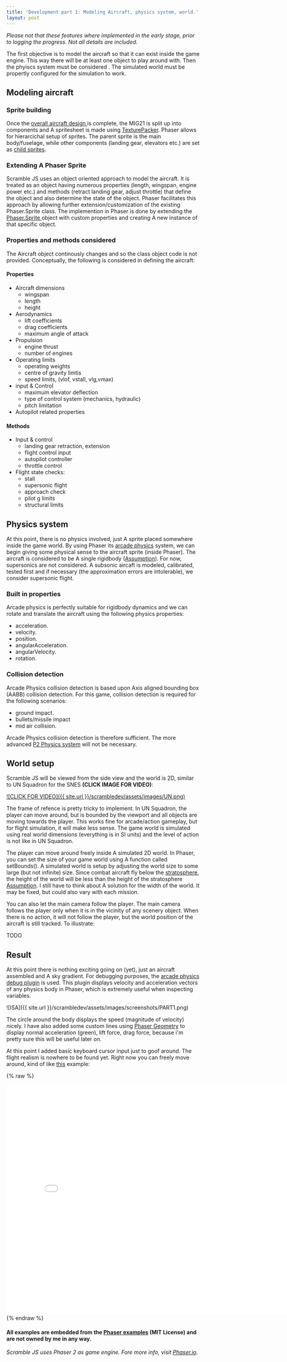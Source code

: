 ```yaml
---
title: 'Development part 1: Modeling Aircraft, physics system, world.'
layout: post
---
```


*Please not that these features where implemented in the early stage, prior to  logging the progress.  Not all details are included.*

The first objective is to model the aircraft so that it can exist inside the game engine. This way there will be at least one object to play around with. Then the phyiscs system must be considered . The simulated world must be propertly configured for the simulation to work.

## Modeling aircraft

### Sprite building

Once the [overall aircraft design ](/scrambledev/2017/01/16/aircraft-design-part-1.html) is complete, the MIG21 is split up into components and  A spritesheet is made using [TexturePacker](https://www.codeandweb.com/texturepacker). Phaser allows for hierarcichal setup of sprites. The parent sprite is the main body/fuselage, while other components (landing gear, elevators etc.) are set as [child sprites](https://phaser.io/examples/v2/sprites/child-sprites).

### Extending A Phaser Sprite

Scramble JS uses an object oriented approach to model the aircraft. It is treated as an object having numerous properties (length, wingspan, engine power etc.) and methods (retract landing gear, adjust throttle) that define the object and also determine the state of the object. Phaser facilitates this approach by allowing further extension/customization of the existing Phaser.Sprite class. The implemention in Phaser is done by extending the [Phaser.Sprite ](https://phaser.io/examples/v2/sprites/extending-sprite-demo-2)object with custom properties and creating A new instance of that specific object. 

### Properties and methods considered

The Aircraft object continously changes and so the class object code  is not provided. Conceptually, the following is considered in defining the aircraft:

#### Properties

- Aircraft dimensions
  - wingspan
  - length
  - height
- Aerodynamics
  - lift coefficients
  - drag coefficients
  - maximum angle of attack
- Propulsion
  - engine thrust
  - number of engines
- Operating limits
  - operating weights
  - centre of gravity limtis
  - speed limits, (vlof, vstall, vlg,vmax)
- input & Control
  - maximum elevator deflection
  - type of  control system (mechanics, hydraulic)
  - pitch limitation
- Autopilot related properties     

#### Methods

-  Input & control
   - landing gear retraction, extension
   - flight control input
   - autopilot controller
   - throttle control
- Flight state checks:
   -	stall
	 -  supersonic flight
	 - approach check
	 - pilot g limits
	 - structural limits

## Physics system
At this point, there is no physics involved,  just A sprite placed somewhere inside the game world. By using Phaser its [arcade physics](https://phaser.io/examples/v2/category/arcade-physics) system, we can begin giving some physical sense to the aircraft sprite (inside Phaser). The aircraft is considered to be A single rigidbody ([Assumption](#)). For now, supersonics are not considered. A subsonic aircaft is modeled, calibrated, tested first and if necessary (the approximation errors are intolerable), we consider supersonic flight.  

### Built in properties
Arcade physics is perfectly suitable for rigidbody dynamics and we can rotate and translate the aircraft using the following physics properties:

*  acceleration.
*  velocity.
*  position.
*  angularAcceleration.
*  angularVelocity.
*  rotation.

### Collision detection
Arcade Physics collision detection is based upon Axis aligned bounding box (AABB) collision detection. For this game, collision detection is required for the following scenarios:

* ground impact.
* bullets/missile impact
* mid air collision.

Arcade Physics collision detection is therefore sufficient. The more advanced [P2 Physics system](https://phaser.io/examples/v2/category/p2-physics) will not be necessary.

## World setup

Scramble JS will be viewed from the side view and the world is 2D, similar to UN Squadron for the SNES **(CLICK IMAGE FOR VIDEO)**:

[![CLICK FOR VIDEO]({{ site.url }}/scrambledev/assets/images/UN.png)](https://www.youtube.com/watch?v=-C6V_bEmOEQ&t=608s)

The frame of refence is pretty tricky to implement. In UN Squadron, the player can move around, but is bounded by the viewport and all objects are moving towards the player. This works fine for arcade/action gameplay, but for flight simulation, it will make less sense. The game world is simulated using real world dimensions (everything is in SI units) and the level of action is not like in UN Squadron. 

The player can move around freely inside A simulated 2D world. In Phaser, you can set the size of your game world using A function called setBounds(). A simulated world is setup by adjusting the world size to some  large (but not infinite) size. Since combat aircraft fly below the  [stratosphere](http://www.online-sciences.com/wp-content/uploads/2014/09/stratosphere-layer-11.jpg),  the height of the world will be less than the height of the stratosphere [ Assumption](#). I still have to think about A solution for the width of the world. It may be fixed, but could also vary with each mission.

You can also let the main camera follow the player. The main camera follows the player only when it is in the vicinity of any scenery object. When there is no action, it will not follow the player, but the world position of the aircraft is still tracked. To illustrate:

TODO

## Result

At this point there is nothing exciting going on (yet),  just an aircraft assembled and A sky gradient. For debugging purposes, the [arcade physics debug  plugin](https://github.com/samme/phaser-plugin-debug-arcade-physics) is used. This plugin displays velocity and acceleration vectors of any physics body in Phaser, which is extremely useful when inspecting variables.

![ISA]({{ site.url }}/scrambledev/assets/images/screenshots/PART1.png)

The circle around the body displays the speed (magnitude of velocity) nicely. I have also added some custom lines using [Phaser Geometry](https://phaser.io/examples/v2/category/geometry) to display normal acceleration (green), lift force, drag force, because i'm pretty sure this will be useful later on. 

At this point I added basic keyboard cursor input just to goof around. The flight realism is nowhere to be found yet. Right  now you can freely move around, kind of like [this](//examples.phaser.io/embed.php?f=weapon/asteroids.js) example:

{% raw %}

<iframe frameborder="no" border="0" marginwidth="0" marginheight="0" width="800" height="600" src="//examples.phaser.io/embed.php?f=weapon/asteroids.js"></iframe>
{% endraw %}

#### All examples are embedded from the [Phaser examples](https://phaser.io/examples) (MIT License) and are not owned by me in any way.

*Scramble JS uses Phaser 2 as game engine. Fore more info, visit [Phaser.io](http://www.phaser.io).*
